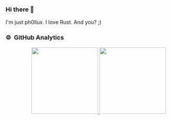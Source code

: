 ### Hi there 👋

I'm just ph0llux. I love Rust. And you? ;)

### ⚙️ &nbsp;GitHub Analytics

<p align="center">
<a href="https://github.com/ph0llux">
  <img height="180em" src="https://github-readme-stats-eight-theta.vercel.app/api?username=ph0llux&show_icons=true&theme=algolia&include_all_commits=true&count_private=true"/>
  <img height="180em" src="https://github-readme-stats-eight-theta.vercel.app/api/top-langs/?username=ph0llux&layout=compact&langs_count=8&theme=algolia"/>
</a>
</p>

<!--
**ph0llux/ph0llux** is a ✨ _special_ ✨ repository because its `README.md` (this file) appears on your GitHub profile.

Here are some ideas to get you started:

- 🔭 I’m currently working on ...
- 🌱 I’m currently learning ...
- 👯 I’m looking to collaborate on ...
- 🤔 I’m looking for help with ...
- 💬 Ask me about ...
- 📫 How to reach me: ...
- 😄 Pronouns: ...
- ⚡ Fun fact: ...
-->
